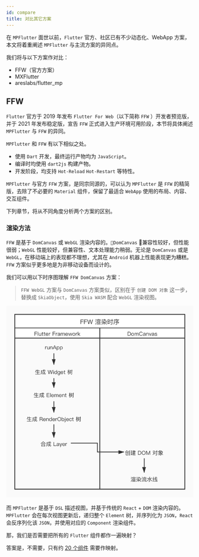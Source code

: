 ```yaml
---
id: compare
title: 对比其它方案
---
```


在 `MPFlutter` 面世以前，`Flutter` 官方、社区已有不少动态化、WebApp 方案，本文将着重阐述 `MPFlutter` 与主流方案的异同点。

我们将与以下方案作对比：

- FFW（官方方案）
- MXFlutter
- areslabs/flutter_mp

## FFW

`Flutter` 官方于 2019 年发布 `Flutter For Web`（以下简称 `FFW` ）开发者预览版，并于 2021 年发布稳定版，宣告 `FFW` 正式进入生产环境可用阶段，本节将具体阐述 `MPFlutter` 与 `FFW` 的异同。

`MPFlutter` 和 `FFW` 有以下相似之处。

- 使用 `Dart` 开发，最终运行产物均为 `JavaScript`。
- 编译时均使用 `dart2js` 构建产物。
- 开发阶段，均支持 `Hot-Reload` `Hot-Restart` 等特性。

`MPFlutter` 与官方 `FFW` 方案，是同宗同源的，可以认为 `MPFlutter` 是 `FFW` 的精简版，去除了不必要的 `Material` 组件，保留了最适合 `WebApp` 使用的布局、内容、交互组件。

下列章节，将从不同角度分析两个方案的区别。


### 渲染方法

`FFW` 是基于 `DomCanvas` 或 `WebGL` 渲染内容的。`DomCanvas` 兼容性较好，但性能很弱；`WebGL` 性能较好，但兼容性、文本处理能力稍弱。无论是 `DomCanvas` 或是 `WebGL`，在移动端上的表现都不理想，尤其在 `Android` 机器上性能表现更为糟糕。`FFW` 方案似乎更多地是为非移动设备而设计的。

我们可以用以下时序图理解 `FFW DomCanvas` 方案：

> `FFW WebGL` 方案与 `DomCanvas` 方案类似，区别在于 `创建 DOM 对象` 这一步，替换成 `SkiaObject`，使用 `Skia WASM` 配合 `WebGL` 渲染视图。

![](./assets/ffw-renderer.jpg)


而 `MPFlutter` 是基于 `DSL` 描述视图，并基于传统的 `React` + `DOM` 渲染内容的。`MPFlutter` 会在每次视图更新后，递归整个 `Element` 树，并序列化为 `JSON`，`React` 会反序列化该 `JSON`，并使用对应的 `Component` 渲染组件。

那，我们是否需要把所有的 `Flutter` 组件都作一遍映射？

答案是，不需要，只有约 [20 个组件](https://github.com/mpflutter/mpcore/tree/master/lib/components) 需要作映射。